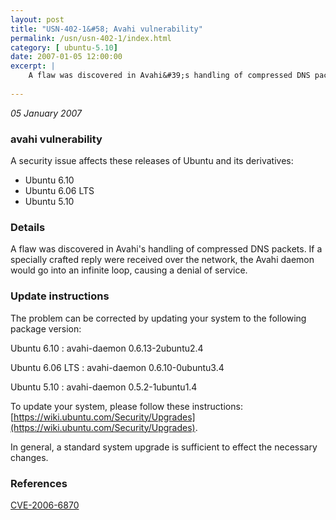 ```yaml
---
layout: post
title: "USN-402-1&#58; Avahi vulnerability"
permalink: /usn/usn-402-1/index.html
category: [ ubuntu-5.10]
date: 2007-01-05 12:00:00
excerpt: |
    A flaw was discovered in Avahi&#39;s handling of compressed DNS packets.  If  a specially crafted reply were received over the network, the Avahi  daemon would go into an infinite loop, causing a denial of service.
    
--- 
```

 
 

*05 January 2007*

### avahi vulnerability

A security issue affects these releases of Ubuntu and its derivatives:

* Ubuntu 6.10
* Ubuntu 6.06 LTS
* Ubuntu 5.10

### Details

A flaw was discovered in Avahi&#39;s handling of compressed DNS packets. If a specially crafted reply were received over the network, the Avahi daemon would go into an infinite loop, causing a denial of service.

### Update instructions

The problem can be corrected by updating your system to the following package version:

Ubuntu 6.10
 : avahi-daemon <span>0.6.13-2ubuntu2.4</span>

Ubuntu 6.06 LTS
 : avahi-daemon <span>0.6.10-0ubuntu3.4</span>

Ubuntu 5.10
 : avahi-daemon <span>0.5.2-1ubuntu1.4</span>

To update your system, please follow these instructions: [https://wiki.ubuntu.com/Security/Upgrades](https://wiki.ubuntu.com/Security/Upgrades).

In general, a standard system upgrade is sufficient to effect the necessary changes.

### References

 
 [CVE-2006-6870](http://people.ubuntu.com/~ubuntu-security/cve/CVE-2006-6870)
 

